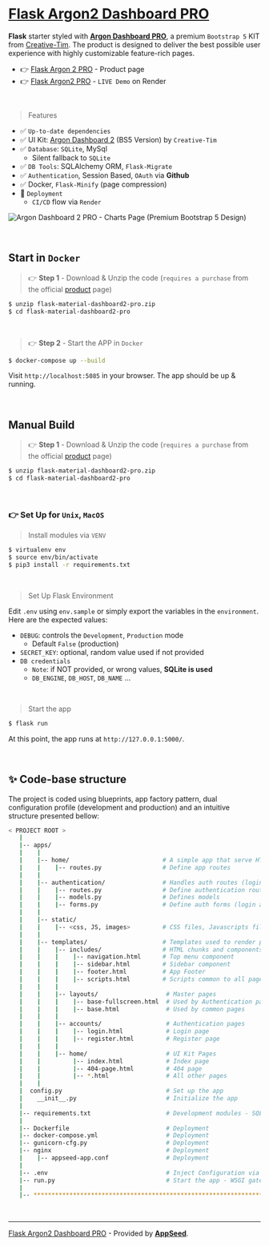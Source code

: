 # [Flask Argon2 Dashboard PRO](https://appseed.us/product/argon-dashboard2-pro/flask/)

**Flask** starter styled with **[Argon Dashboard PRO](https://appseed.us/product/argon-dashboard2-pro/flask/)**, a premium `Bootstrap 5` KIT from [Creative-Tim](https://www.creative-tim.com?AFFILIATE=128200).
The product is designed to deliver the best possible user experience with highly customizable feature-rich pages. 

- 👉 [Flask Argon 2 PRO](https://appseed.us/product/argon-dashboard2-pro/flask/) - Product page
- 👉 [Flask Argon2 PRO](https://flask-argon-dash2-pro.onrender.com/) - `LIVE Demo` on Render

<br />

> Features

- ✅ `Up-to-date dependencies`
- ✅ UI Kit: [Argon Dashboard 2](https://www.creative-tim.com/product/argon-dashboard-pro?AFFILIATE=128200) (BS5 Version) by `Creative-Tim`
- ✅ `Database`: `SQLite`, MySql
  - Silent fallback to `SQLite`
- ✅ `DB Tools`: SQLAlchemy ORM, `Flask-Migrate`
- ✅ `Authentication`, Session Based, `OAuth` via **Github**
- ✅ Docker, `Flask-Minify` (page compression)
- 🚀 `Deployment` 
  - `CI/CD` flow via `Render`

![Argon Dashboard 2 PRO - Charts Page (Premium Bootstrap 5 Design)](https://github.com/app-generator/flask-argon-dashboard2-pro/assets/51070104/168056b7-0886-44ca-8bda-0ae8e76d9076)

<br />

## Start in `Docker`

> 👉 **Step 1** - Download & Unzip the code (`requires a purchase` from the official [product](https://appseed.us/product/material-dashboard2-pro/flask/) page)

```bash
$ unzip flask-material-dashboard2-pro.zip
$ cd flask-material-dashboard2-pro
```

<br />

> 👉 **Step 2** - Start the APP in `Docker`

```bash
$ docker-compose up --build 
```

Visit `http://localhost:5085` in your browser. The app should be up & running.

<br />

## Manual Build

> 👉 **Step 1** - Download & Unzip the code (`requires a purchase` from the official [product](https://appseed.us/product/material-dashboard2-pro/flask/) page)

```bash
$ unzip flask-material-dashboard2-pro.zip
$ cd flask-material-dashboard2-pro
```

<br />

### 👉 Set Up for `Unix`, `MacOS` 

> Install modules via `VENV`  

```bash
$ virtualenv env
$ source env/bin/activate
$ pip3 install -r requirements.txt
```

<br />

> Set Up Flask Environment

Edit `.env` using `env.sample` or simply export the variables in the `environment`. Here are the expected values: 

- `DEBUG`: controls the `Development`, `Production` mode
  - Default `False` (production)
- `SECRET_KEY`: optional, random value used if not provided
- `DB credentials`
  - `Note`: if NOT provided, or wrong values, **SQLite is used**
  - `DB_ENGINE`, `DB_HOST`, `DB_NAME` ...
 
<br />

> Start the app

```bash
$ flask run
```

At this point, the app runs at `http://127.0.0.1:5000/`. 

<br />

## ✨ Code-base structure

The project is coded using blueprints, app factory pattern, dual configuration profile (development and production) and an intuitive structure presented bellow:

```bash
< PROJECT ROOT >
   |
   |-- apps/
   |    |
   |    |-- home/                          # A simple app that serve HTML files
   |    |    |-- routes.py                 # Define app routes
   |    |
   |    |-- authentication/                # Handles auth routes (login and register)
   |    |    |-- routes.py                 # Define authentication routes  
   |    |    |-- models.py                 # Defines models  
   |    |    |-- forms.py                  # Define auth forms (login and register) 
   |    |
   |    |-- static/
   |    |    |-- <css, JS, images>         # CSS files, Javascripts files
   |    |
   |    |-- templates/                     # Templates used to render pages
   |    |    |-- includes/                 # HTML chunks and components
   |    |    |    |-- navigation.html      # Top menu component
   |    |    |    |-- sidebar.html         # Sidebar component
   |    |    |    |-- footer.html          # App Footer
   |    |    |    |-- scripts.html         # Scripts common to all pages
   |    |    |
   |    |    |-- layouts/                   # Master pages
   |    |    |    |-- base-fullscreen.html  # Used by Authentication pages
   |    |    |    |-- base.html             # Used by common pages
   |    |    |
   |    |    |-- accounts/                  # Authentication pages
   |    |    |    |-- login.html            # Login page
   |    |    |    |-- register.html         # Register page
   |    |    |
   |    |    |-- home/                      # UI Kit Pages
   |    |         |-- index.html            # Index page
   |    |         |-- 404-page.html         # 404 page
   |    |         |-- *.html                # All other pages
   |    |    
   |  config.py                             # Set up the app
   |    __init__.py                         # Initialize the app
   |
   |-- requirements.txt                     # Development modules - SQLite storage
   |
   |-- Dockerfile                           # Deployment
   |-- docker-compose.yml                   # Deployment
   |-- gunicorn-cfg.py                      # Deployment   
   |-- nginx                                # Deployment
   |    |-- appseed-app.conf                # Deployment 
   |
   |-- .env                                 # Inject Configuration via Environment
   |-- run.py                               # Start the app - WSGI gateway
   |
   |-- ************************************************************************
```

<br />

---
[Flask Argon2 Dashboard PRO](https://appseed.us/product/argon-dashboard2-pro/flask/) - Provided by **[AppSeed](https://appseed.us/app-generator)**.
